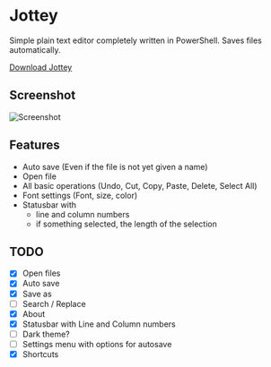 # Jottey
Simple plain text editor completely written in PowerShell. 
Saves files automatically.

[Download Jottey](https://github.com/gllms/Jottey/releases)

## Screenshot
![Screenshot](https://user-images.githubusercontent.com/19732805/49251009-b5248380-f420-11e8-9658-602f3a9c1866.png)

## Features
* Auto save (Even if the file is not yet given a name)
* Open file
* All basic operations (Undo, Cut, Copy, Paste, Delete, Select All)
* Font settings (Font, size, color)
* Statusbar with 
  * line and column numbers 
  * if something selected, the length of the selection

## TODO
- [x] Open files
- [x] Auto save
- [x] Save as
- [ ] Search / Replace
- [x] About
- [x] Statusbar with Line and Column numbers
- [ ] Dark theme?
- [ ] Settings menu with options for autosave
- [x] Shortcuts
